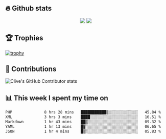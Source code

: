 ## &#128293; Github stats

<!-- GitHub Readme Streak Stats - https://github.com/DenverCoder1/github-readme-streak-stats -->
<p align="center">

<picture>
  <source 
    srcset="https://github-readme-stats.vercel.app/api?username=clivewalkden&count_private=true&show_icons=true&theme=darcula"
    media="(prefers-color-scheme: dark)"
  />
  <source
    srcset="https://github-readme-stats.vercel.app/api?username=clivewalkden&count_private=true&show_icons=true&theme=calm"
    media="(prefers-color-scheme: light), (prefers-color-scheme: no-preference)"
  />
  <img src="https://github-readme-stats.vercel.app/api?username=clivewalkden&count_private=true&show_icons=true&theme=darcula" />
</picture>

<a href="https://git.io/streak-stats" target="_blank">
  <img src="http://github-readme-streak-stats.herokuapp.com?user=clivewalkden&theme=darcula&date_format=j%20M%5B%20Y%5D" />
</a>

</p>

## &#127942; Trophies
[![trophy](https://github-profile-trophy.vercel.app/?username=clivewalkden&theme=onedark)](https://github.com/clivewalkden/github-profile-trophy)

## &#129309; Contributions
![Clive's GitHub Contributor stats](https://github-contributor-stats.vercel.app/api?username=clivewalkden)

## &#128202; This week I spent my time on
<!--START_SECTION:waka-->

```txt
PHP              8 hrs 28 mins   ███████████▒░░░░░░░░░░░░░   45.84 %
XML              3 hrs 3 mins    ████░░░░░░░░░░░░░░░░░░░░░   16.51 %
Markdown         1 hr 43 mins    ██▒░░░░░░░░░░░░░░░░░░░░░░   09.32 %
YAML             1 hr 13 mins    █▓░░░░░░░░░░░░░░░░░░░░░░░   06.65 %
JSON             1 hr 4 mins     █▒░░░░░░░░░░░░░░░░░░░░░░░   05.83 %
```

<!--END_SECTION:waka-->
